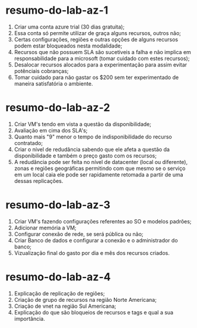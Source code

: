 # resumo-do-lab-az-1
1. Criar uma conta azure trial (30 dias gratuita);
2. Essa conta só permite utilizar de graça alguns recursos, outros não;
3. Certas configurações, regiões e outras opções de alguns recursos podem estar bloqueados nesta modalidade;
4. Recursos que não possuem SLA são sucetiveis a falha e não implica em responsabilidade para a microsoft (tomar cuidado com estes recursos);
5. Desalocar recursos alocados para a experimentação para assim evitar potênciais cobranças;
6. Tomar cuidado para não gastar os $200 sem ter experimentado de maneira satisfatória o ambiente.

# resumo-do-lab-az-2
1. Criar VM's tendo em vista a questão da disponibilidade;
2. Avaliação em cima dos SLA's;
3. Quanto mais "9" menor o tempo de indisponibilidade do recurso contratado;
4. Criar o nível de redudância sabendo que ele afeta a questão da disponibilidade e também o preço gasto com os recursos;
5. A redudância pode ser feita no nível de datacenter (local ou diferente), zonas e regiões geográficas permitindo com que mesmo se o serviço em um local caia ele pode ser rapidamente retomada a partir de uma dessas replicações.

# resumo-do-lab-az-3
1. Criar VM's fazendo configurações referentes ao SO e modelos padrões;
2. Adicionar memória a VM;
3. Configurar conexão de rede, se será pública ou não;
4. Criar Banco de dados e configurar a conexão e o administrador do banco;
5. Vizualização final do gasto por dia e mês dos recursos criados.

# resumo-do-lab-az-4
1. Explicação de replicação de regiões;
2. Criação de grupo de recursos na região Norte Americana;
3. Criação de vnet na região Sul Americana;
4. Explicação do que são bloqueios de recursos e tags e qual a sua importância.
